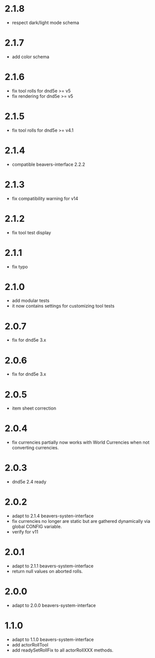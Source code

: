 # 2.1.8
- respect dark/light mode schema
# 2.1.7
- add color schema
# 2.1.6
- fix tool rolls for dnd5e >= v5
- fix rendering for dnd5e >= v5
# 2.1.5
- fix tool rolls for dnd5e >= v4.1 
# 2.1.4
- compatible beavers-interface 2.2.2 
# 2.1.3
- fix compatibility warning for v14
# 2.1.2
- fix tool test display
# 2.1.1
- fix typo
# 2.1.0
- add modular tests
- it now contains settings for customizing tool tests
# 2.0.7
- fix for dnd5e 3.x
# 2.0.6
- fix for dnd5e 3.x
# 2.0.5
- item sheet correction 
# 2.0.4
- fix currencies partially now works with World Currencies when not converting currencies.
# 2.0.3
- dnd5e 2.4 ready 
# 2.0.2
- adapt to 2.1.4 beavers-systen-interface
- fix currencies no longer are static but are gathered dynamically via global CONFIG variable.
- verify for v11

# 2.0.1
- adapt to 2.1.1 beavers-system-interface
- return null values on aborted rolls.

# 2.0.0
- adapt to 2.0.0 beavers-system-interface

# 1.1.0
- adapt to 1.1.0 beavers-system-interface
- add actorRollTool
- add readySetRollFix to all actorRollXXX methods.